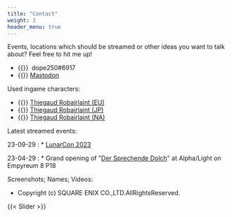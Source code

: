 ```yaml
---
title: "Contact"
weight: 3
header_menu: true
---
```


Events, locations which should be streamed or other ideas you want to talk about? Feel free to hit me up!

* {{<icon class="fa fa-discord-alt">}}&nbsp; dope250#6917
* {{<icon class="fa fa-mastodon">}}&nbsp;[Mastodon](https://ffxiv-mastodon.com/@dope250)

Used ingame characters:

* {{<icon class="fa fa-address-card">}}&nbsp;[Thiegaud Robairlaint (EU)](https://eu.finalfantasyxiv.com/lodestone/character/47255426/)
* {{<icon class="fa fa-address-card">}}&nbsp;[Thiegaud Robairlaint (JP)](https://jp.finalfantasyxiv.com/lodestone/character/48022331/)
* {{<icon class="fa fa-address-card">}}&nbsp;[Thiegaud Robairlaint (NA)](https://na.finalfantasyxiv.com/lodestone/character/48144249/)

Latest streamed events:

23-09-29
: * [LunarCon 2023](https://www.lunarcon.net)

23-04-29
: * Grand opening of "[Der Sprechende Dolch](https://dersprechendedolch.carrd.co/)" at Alpha/Light on Empyreum 8 P18

Screenshots; Names; Videos: 

* Copyright (c) SQUARE ENIX CO.,LTD.AllRightsReserved. 

{{< Slider >}}